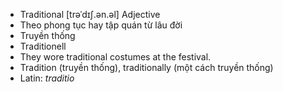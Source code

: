 - Traditional [trəˈdɪʃ.ən.əl] Adjective  
- Theo phong tục hay tập quán từ lâu đời  
- Truyền thống  
- Traditionell  
- They wore traditional costumes at the festival.  
- Tradition (truyền thống), traditionally (một cách truyền thống)  
- Latin: *traditio*